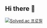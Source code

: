 ## Hi there 👋
[![Solved.ac
프로필](http://mazassumnida.wtf/api/v2/generate_badge?boj=client7777)](https://solved.ac/client7777)
<!--
**client7777/client7777** is a ✨ _special_ ✨ repository because its `README.md` (this file) appears on your GitHub profile.

Here are some ideas to get you started:

- 🔭 I’m currently working on ...
- 🌱 I’m currently learning ...
- 👯 I’m looking to collaborate on ...
- 🤔 I’m looking for help with ...
- 💬 Ask me about ...
- 📫 How to reach me: ...
- 😄 Pronouns: ...
- ⚡ Fun fact: ...
-->
